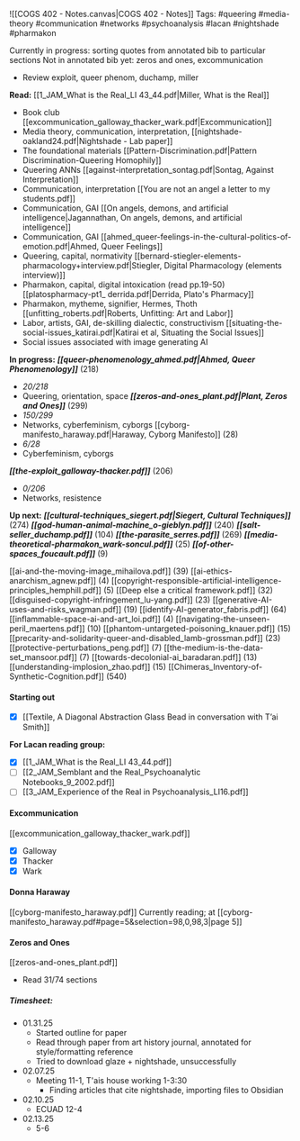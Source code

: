 ![[COGS 402 - Notes.canvas|COGS 402 - Notes]]
Tags: 
#queering
#media-theory
#communication
#networks
#psychoanalysis
#lacan
#nightshade
#pharmakon

Currently in progress: sorting quotes from annotated bib to particular sections 
Not in annotated bib yet: zeros and ones, excommunication 
- Review exploit, queer phenom, duchamp, miller

**Read:**
[[1_JAM_What is the Real_LI 43_44.pdf|Miller, What is the Real]]
- Book club
[[excommunication_galloway_thacker_wark.pdf|Excommunication]]
- Media theory, communication, interpretation, 
[[nightshade-oakland24.pdf|Nightshade - Lab paper]]
- The foundational materials
[[Pattern-Discrimination.pdf|Pattern Discrimination-Queering Homophily]]
- Queering ANNs
[[against-interpretation_sontag.pdf|Sontag, Against Interpretation]]
- Communication, interpretation
[[You are not an angel a letter to my students.pdf]]
- Communication, GAI
[[On angels, demons, and artificial intelligence|Jagannathan, On angels, demons, and artificial intelligence]]
- Communication, GAI 
[[ahmed_queer-feelings-in-the-cultural-politics-of-emotion.pdf|Ahmed, Queer Feelings]] 
- Queering, capital, normativity
[[bernard-stiegler-elements-pharmacology+interview.pdf|Stiegler, Digital Pharmacology (elements interview)]] 
- Pharmakon, capital, digital intoxication (read pp.19-50)
[[platospharmacy-pt1_ derrida.pdf|Derrida, Plato's Pharmacy]] 
- Pharmakon, mytheme, signifier, Hermes, Thoth 
[[unfitting_roberts.pdf|Roberts, Unfitting: Art and Labor]]
- Labor, artists, GAI, de-skilling dialectic, constructivism
[[situating-the-social-issues_katirai.pdf|Katirai et al, Situating the Social Issues]] 
- Social issues associated with image generating AI 

**In progress:**
***[[queer-phenomenology_ahmed.pdf|Ahmed, Queer Phenomenology]]*** (218)
- *20/218* 
- Queering, orientation, space
***[[zeros-and-ones_plant.pdf|Plant, Zeros and Ones]]*** (299)
- *150/299*
- Networks, cyberfeminism, cyborgs
[[cyborg-manifesto_haraway.pdf|Haraway, Cyborg Manifesto]] (28)
- *6/28*
- Cyberfeminism, cyborgs

***[[the-exploit_galloway-thacker.pdf]]*** (206)
- *0/206*
- Networks, resistence


**Up next:** 
***[[cultural-techniques_siegert.pdf|Siegert, Cultural Techniques]]***  (274)
***[[god-human-animal-machine_o-gieblyn.pdf]]***  (240)
***[[salt-seller_duchamp.pdf]]*** (104)
***[[the-parasite_serres.pdf]]*** (269)
***[[media-theoretical-pharmakon_wark-soncul.pdf]]***  (25)
***[[of-other-spaces_foucault.pdf]]*** (9)

[[ai-and-the-moving-image_mihailova.pdf]] (39)
[[ai-ethics-anarchism_agnew.pdf]] (4)
[[copyright-responsible-artificial-intelligence-principles_hemphill.pdf]] (5)
[[Deep else a critical framework.pdf]] (32)
[[disguised-copyright-infringement_lu-yang.pdf]] (23)
[[generative-AI-uses-and-risks_wagman.pdf]] (19)
[[identify-AI-generator_fabris.pdf]] (64)
[[inflammable-space-ai-and-art_loi.pdf]] (4)
[[navigating-the-unseen-peril_maertens.pdf]] (10)
[[phantom-untargeted-poisoning_knauer.pdf]] (15)
[[precarity-and-solidarity-queer-and-disabled_lamb-grossman.pdf]] (23)
[[protective-perturbations_peng.pdf]] (7)
[[the-medium-is-the-data-set_mansoor.pdf]] (7)
[[towards-decolonial-ai_baradaran.pdf]] (13)
[[understanding-implosion_zhao.pdf]] (15)
[[Chimeras_Inventory-of-Synthetic-Cognition.pdf]] (540)

#### Starting out
- [x] [[Textile, A Diagonal Abstraction Glass Bead in conversation with T’ai Smith]]

**For Lacan reading group:**
- [x] [[1_JAM_What is the Real_LI 43_44.pdf]]
- [ ] [[2_JAM_Semblant and the Real_Psychoanalytic Notebooks_9_2002.pdf]]
- [ ] [[3_JAM_Experience of the Real in Psychoanalysis_LI16.pdf]]

#### Excommunication
[[excommunication_galloway_thacker_wark.pdf]] 
- [x] Galloway 
- [x] Thacker
- [x] Wark
#### Donna Haraway
[[cyborg-manifesto_haraway.pdf]]
	Currently reading; at [[cyborg-manifesto_haraway.pdf#page=5&selection=98,0,98,3|page 5]]

#### Zeros and Ones
[[zeros-and-ones_plant.pdf]]
- Read 31/74 sections 


##### Timesheet:
- 01.31.25
	- Started outline for paper 
	- Read through paper from art history journal, annotated for style/formatting reference
	- Tried to download glaze + nightshade, unsuccessfully 
- 02.07.25
	- Meeting 11-1, T'ais house working 1-3:30
		- Finding articles that cite nightshade, importing files to Obsidian
- 02.10.25
	- ECUAD 12-4
- 02.13.25
	- 5-6
